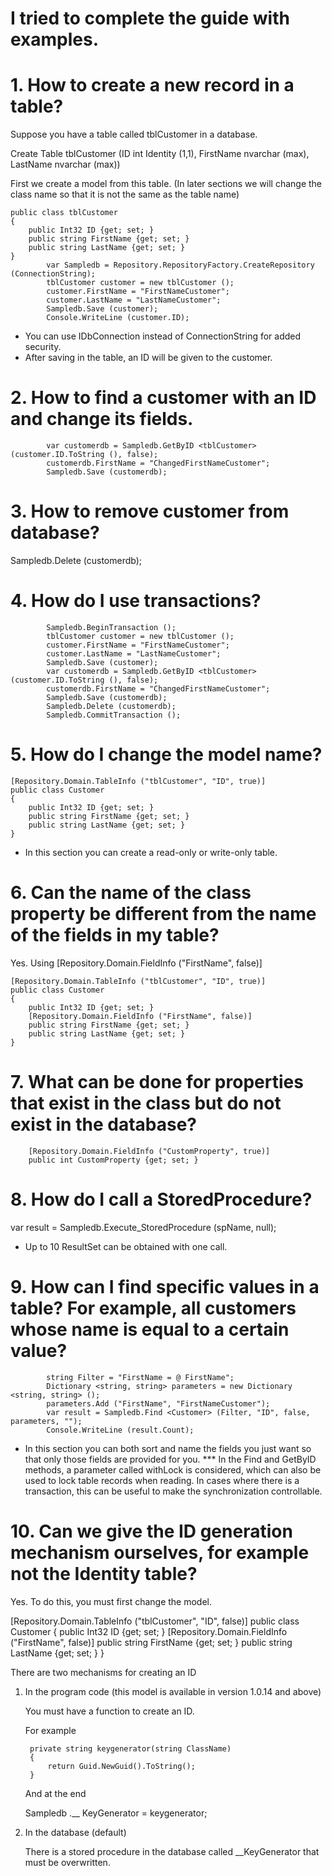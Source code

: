# I tried to complete the guide with examples.
# 1. How to create a new record in a table?
Suppose you have a table called tblCustomer in a database.

Create Table tblCustomer (ID int Identity (1,1), FirstName nvarchar (max), LastName nvarchar (max))

First we create a model from this table.
(In later sections we will change the class name so that it is not the same as the table name)

    public class tblCustomer
    {
        public Int32 ID {get; set; }
        public string FirstName {get; set; }
        public string LastName {get; set; }
    }
            var Sampledb = Repository.RepositoryFactory.CreateRepository (ConnectionString);
            tblCustomer customer = new tblCustomer ();
            customer.FirstName = "FirstNameCustomer";
            customer.LastName = "LastNameCustomer";
            Sampledb.Save (customer);
            Console.WriteLine (customer.ID);
* You can use IDbConnection instead of ConnectionString for added security.
* After saving in the table, an ID will be given to the customer.
# 2. How to find a customer with an ID and change its fields.
            var customerdb = Sampledb.GetByID <tblCustomer> (customer.ID.ToString (), false);
            customerdb.FirstName = "ChangedFirstNameCustomer";
            Sampledb.Save (customerdb);
# 3. How to remove customer from database?
Sampledb.Delete (customerdb);
# 4. How do I use transactions?
            Sampledb.BeginTransaction ();
            tblCustomer customer = new tblCustomer ();
            customer.FirstName = "FirstNameCustomer";
            customer.LastName = "LastNameCustomer";
            Sampledb.Save (customer);
            var customerdb = Sampledb.GetByID <tblCustomer> (customer.ID.ToString (), false);
            customerdb.FirstName = "ChangedFirstNameCustomer";
            Sampledb.Save (customerdb);
            Sampledb.Delete (customerdb);
            Sampledb.CommitTransaction ();
# 5. How do I change the model name?
    [Repository.Domain.TableInfo ("tblCustomer", "ID", true)]
    public class Customer
    {
        public Int32 ID {get; set; }
        public string FirstName {get; set; }
        public string LastName {get; set; }
    }
* In this section you can create a read-only or write-only table.
# 6. Can the name of the class property be different from the name of the fields in my table?
Yes. Using [Repository.Domain.FieldInfo ("FirstName", false)]

    [Repository.Domain.TableInfo ("tblCustomer", "ID", true)]
    public class Customer
    {
        public Int32 ID {get; set; }
        [Repository.Domain.FieldInfo ("FirstName", false)]
        public string FirstName {get; set; }
        public string LastName {get; set; }
    }

# 7. What can be done for properties that exist in the class but do not exist in the database?
        [Repository.Domain.FieldInfo ("CustomProperty", true)]
        public int CustomProperty {get; set; }
# 8. How do I call a StoredProcedure?
var result = Sampledb.Execute_StoredProcedure <Customer> (spName, null);
* Up to 10 ResultSet can be obtained with one call.
# 9. How can I find specific values ​​in a table? For example, all customers whose name is equal to a certain value?
            string Filter = "FirstName = @ FirstName";
            Dictionary <string, string> parameters = new Dictionary <string, string> ();
            parameters.Add ("FirstName", "FirstNameCustomer");
            var result = Sampledb.Find <Customer> (Filter, "ID", false, parameters, "");
            Console.WriteLine (result.Count);
* In this section you can both sort and name the fields you just want so that only those fields are provided for you.
*** In the Find and GetByID methods, a parameter called withLock is considered, which can also be used to lock table records when reading. In cases where there is a transaction, this can be useful to make the synchronization controllable.
# 10. Can we give the ID generation mechanism ourselves, for example not the Identity table?
Yes.
To do this, you must first change the model.
  
[Repository.Domain.TableInfo ("tblCustomer", "ID", false)]
    public class Customer
    {
        public Int32 ID {get; set; }
        [Repository.Domain.FieldInfo ("FirstName", false)]
        public string FirstName {get; set; }
        public string LastName {get; set; }
    }

There are two mechanisms for creating an ID
1. In the program code (this model is available in version 1.0.14 and above)
    
    You must have a function to create an ID.
    
    For example
    
        private string keygenerator(string ClassName)
        {
            return Guid.NewGuid().ToString();
        }
    
    And at the end
    
    Sampledb .__ KeyGenerator = keygenerator;
    
    
2. In the database (default)
    
    There is a stored procedure in the database called __KeyGenerator that must be overwritten.
